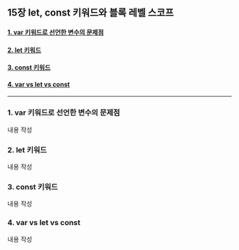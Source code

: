 ## 15장 let, const 키워드와 블록 레벨 스코프

#### [1. var 키워드로 선언한 변수의 문제점](#1.-var-키워드로-선언한-변수의-문제점)
#### [2. let 키워드](#2.-let-키워드)
#### [3. const 키워드](#3.-const-키워드)
#### [4. var vs let vs const](#4.-var-vs-let-vs-const)

***

### 1. var 키워드로 선언한 변수의 문제점

내용 작성

### 2. let 키워드

내용 작성

### 3. const 키워드

내용 작성

### 4. var vs let vs const

내용 작성


